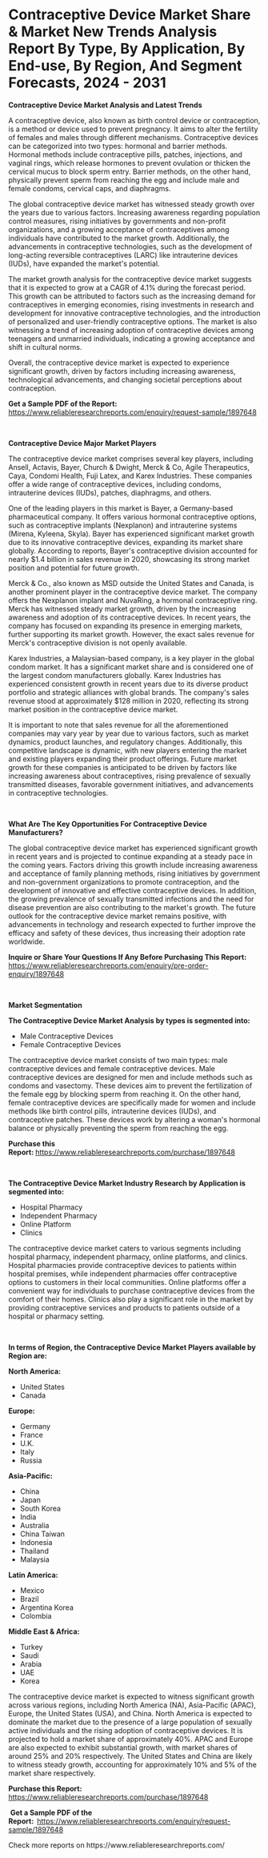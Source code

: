 <p><h1>Contraceptive Device Market Share & Market New Trends Analysis Report By Type, By Application, By End-use, By Region, And Segment Forecasts, 2024 - 2031</h1></p><p><strong>Contraceptive Device Market Analysis and Latest Trends</strong></p>
<p><p>A contraceptive device, also known as birth control device or contraception, is a method or device used to prevent pregnancy. It aims to alter the fertility of females and males through different mechanisms. Contraceptive devices can be categorized into two types: hormonal and barrier methods. Hormonal methods include contraceptive pills, patches, injections, and vaginal rings, which release hormones to prevent ovulation or thicken the cervical mucus to block sperm entry. Barrier methods, on the other hand, physically prevent sperm from reaching the egg and include male and female condoms, cervical caps, and diaphragms.</p><p>The global contraceptive device market has witnessed steady growth over the years due to various factors. Increasing awareness regarding population control measures, rising initiatives by governments and non-profit organizations, and a growing acceptance of contraceptives among individuals have contributed to the market growth. Additionally, the advancements in contraceptive technologies, such as the development of long-acting reversible contraceptives (LARC) like intrauterine devices (IUDs), have expanded the market's potential.</p><p>The market growth analysis for the contraceptive device market suggests that it is expected to grow at a CAGR of 4.1% during the forecast period. This growth can be attributed to factors such as the increasing demand for contraceptives in emerging economies, rising investments in research and development for innovative contraceptive technologies, and the introduction of personalized and user-friendly contraceptive options. The market is also witnessing a trend of increasing adoption of contraceptive devices among teenagers and unmarried individuals, indicating a growing acceptance and shift in cultural norms.</p><p>Overall, the contraceptive device market is expected to experience significant growth, driven by factors including increasing awareness, technological advancements, and changing societal perceptions about contraception.</p></p>
<p><strong>Get a Sample PDF of the Report:&nbsp;</strong> <a href="https://www.reliableresearchreports.com/enquiry/request-sample/1897648">https://www.reliableresearchreports.com/enquiry/request-sample/1897648</a></p>
<p>&nbsp;</p>
<p><strong>Contraceptive Device Major Market Players</strong></p>
<p><p>The contraceptive device market comprises several key players, including Ansell, Actavis, Bayer, Church & Dwight, Merck & Co, Agile Therapeutics, Caya, Condomi Health, Fuji Latex, and Karex Industries. These companies offer a wide range of contraceptive devices, including condoms, intrauterine devices (IUDs), patches, diaphragms, and others.</p><p>One of the leading players in this market is Bayer, a Germany-based pharmaceutical company. It offers various hormonal contraceptive options, such as contraceptive implants (Nexplanon) and intrauterine systems (Mirena, Kyleena, Skyla). Bayer has experienced significant market growth due to its innovative contraceptive devices, expanding its market share globally. According to reports, Bayer's contraceptive division accounted for nearly $1.4 billion in sales revenue in 2020, showcasing its strong market position and potential for future growth.</p><p>Merck & Co., also known as MSD outside the United States and Canada, is another prominent player in the contraceptive device market. The company offers the Nexplanon implant and NuvaRing, a hormonal contraceptive ring. Merck has witnessed steady market growth, driven by the increasing awareness and adoption of its contraceptive devices. In recent years, the company has focused on expanding its presence in emerging markets, further supporting its market growth. However, the exact sales revenue for Merck's contraceptive division is not openly available.</p><p>Karex Industries, a Malaysian-based company, is a key player in the global condom market. It has a significant market share and is considered one of the largest condom manufacturers globally. Karex Industries has experienced consistent growth in recent years due to its diverse product portfolio and strategic alliances with global brands. The company's sales revenue stood at approximately $128 million in 2020, reflecting its strong market position in the contraceptive device market.</p><p>It is important to note that sales revenue for all the aforementioned companies may vary year by year due to various factors, such as market dynamics, product launches, and regulatory changes. Additionally, this competitive landscape is dynamic, with new players entering the market and existing players expanding their product offerings. Future market growth for these companies is anticipated to be driven by factors like increasing awareness about contraceptives, rising prevalence of sexually transmitted diseases, favorable government initiatives, and advancements in contraceptive technologies.</p></p>
<p>&nbsp;</p>
<p><strong>What Are The Key Opportunities For Contraceptive Device Manufacturers?</strong></p>
<p><p>The global contraceptive device market has experienced significant growth in recent years and is projected to continue expanding at a steady pace in the coming years. Factors driving this growth include increasing awareness and acceptance of family planning methods, rising initiatives by government and non-government organizations to promote contraception, and the development of innovative and effective contraceptive devices. In addition, the growing prevalence of sexually transmitted infections and the need for disease prevention are also contributing to the market's growth. The future outlook for the contraceptive device market remains positive, with advancements in technology and research expected to further improve the efficacy and safety of these devices, thus increasing their adoption rate worldwide.</p></p>
<p><strong>Inquire or Share Your Questions If Any Before Purchasing This Report:</strong> <a href="https://www.reliableresearchreports.com/enquiry/pre-order-enquiry/1897648">https://www.reliableresearchreports.com/enquiry/pre-order-enquiry/1897648</a></p>
<p>&nbsp;</p>
<p><strong>Market Segmentation</strong></p>
<p><strong>The Contraceptive Device Market Analysis by types is segmented into:</strong></p>
<p><ul><li>Male Contraceptive Devices</li><li>Female Contraceptive Devices</li></ul></p>
<p><p>The contraceptive device market consists of two main types: male contraceptive devices and female contraceptive devices. Male contraceptive devices are designed for men and include methods such as condoms and vasectomy. These devices aim to prevent the fertilization of the female egg by blocking sperm from reaching it. On the other hand, female contraceptive devices are specifically made for women and include methods like birth control pills, intrauterine devices (IUDs), and contraceptive patches. These devices work by altering a woman's hormonal balance or physically preventing the sperm from reaching the egg.</p></p>
<p><strong>Purchase this Report:&nbsp;</strong><a href="https://www.reliableresearchreports.com/purchase/1897648">https://www.reliableresearchreports.com/purchase/1897648</a></p>
<p>&nbsp;</p>
<p><strong>The Contraceptive Device Market Industry Research by Application is segmented into:</strong></p>
<p><ul><li>Hospital Pharmacy</li><li>Independent Pharmacy</li><li>Online Platform</li><li>Clinics</li></ul></p>
<p><p>The contraceptive device market caters to various segments including hospital pharmacy, independent pharmacy, online platforms, and clinics. Hospital pharmacies provide contraceptive devices to patients within hospital premises, while independent pharmacies offer contraceptive options to customers in their local communities. Online platforms offer a convenient way for individuals to purchase contraceptive devices from the comfort of their homes. Clinics also play a significant role in the market by providing contraceptive services and products to patients outside of a hospital or pharmacy setting.</p></p>
<p>&nbsp;</p>
<p><strong>In terms of Region, the Contraceptive Device Market Players available by Region are:</strong></p>
<p>
    <p> <strong> North America: </strong>
        <ul>
            <li>United States</li>
            <li>Canada</li>
        </ul>
        </p> 
    <p> <strong> Europe: </strong>
        <ul>
            <li>Germany</li>
            <li>France</li>
            <li>U.K.</li>
            <li>Italy</li>
            <li>Russia</li>
        </ul>
        </p> 
    <p> <strong> Asia-Pacific: </strong>
        <ul>
            <li>China</li>
            <li>Japan</li>
            <li>South Korea</li>
            <li>India</li>
            <li>Australia</li>
            <li>China Taiwan</li>
            <li>Indonesia</li>
            <li>Thailand</li>
            <li>Malaysia</li>
        </ul>
        </p> 
    <p> <strong> Latin America: </strong>
        <ul>
            <li>Mexico</li>
            <li>Brazil</li>
            <li>Argentina Korea</li>
            <li>Colombia</li>
        </ul>
        </p> 
    <p> <strong> Middle East & Africa: </strong>
        <ul>
            <li>Turkey</li>
            <li>Saudi</li>
            <li>Arabia</li>
            <li>UAE</li>
            <li>Korea</li>
        </ul>
    </p>
    </p>
<p><p>The contraceptive device market is expected to witness significant growth across various regions, including North America (NA), Asia-Pacific (APAC), Europe, the United States (USA), and China. North America is expected to dominate the market due to the presence of a large population of sexually active individuals and the rising adoption of contraceptive devices. It is projected to hold a market share of approximately 40%. APAC and Europe are also expected to exhibit substantial growth, with market shares of around 25% and 20% respectively. The United States and China are likely to witness steady growth, accounting for approximately 10% and 5% of the market share respectively.</p></p>
<p><strong>Purchase this Report: </strong><a href="https://www.reliableresearchreports.com/purchase/1897648">https://www.reliableresearchreports.com/purchase/1897648</a></p>
<p>&nbsp;<strong>Get a Sample PDF of the Report:&nbsp;&nbsp;</strong><a href="https://www.reliableresearchreports.com/enquiry/request-sample/1897648">https://www.reliableresearchreports.com/enquiry/request-sample/1897648</a></p>
<p><strong></strong></p>
<p>Check more reports on https://www.reliableresearchreports.com/</p>